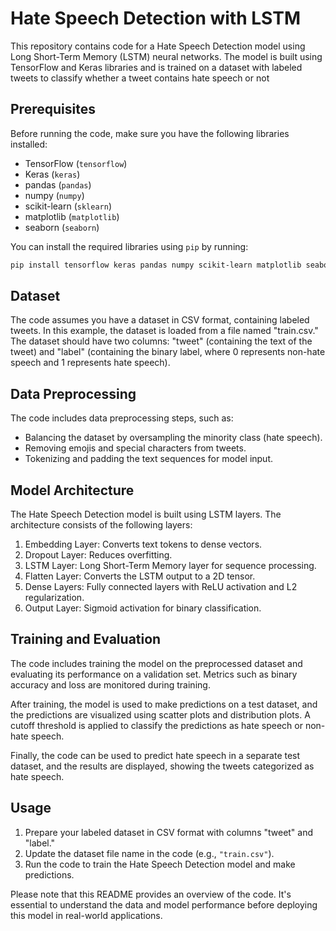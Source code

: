 # Hate Speech Detection with LSTM

This repository contains code for a Hate Speech Detection model using Long Short-Term Memory (LSTM) neural networks. The model is built using TensorFlow and Keras libraries and is trained on a dataset with labeled tweets to classify whether a tweet contains hate speech or not

## Prerequisites

Before running the code, make sure you have the following libraries installed:

- TensorFlow (`tensorflow`)
- Keras (`keras`)
- pandas (`pandas`)
- numpy (`numpy`)
- scikit-learn (`sklearn`)
- matplotlib (`matplotlib`)
- seaborn (`seaborn`)

You can install the required libraries using `pip` by running:

```bash
pip install tensorflow keras pandas numpy scikit-learn matplotlib seaborn
```

## Dataset

The code assumes you have a dataset in CSV format, containing labeled tweets. In this example, the dataset is loaded from a file named "train.csv." The dataset should have two columns: "tweet" (containing the text of the tweet) and "label" (containing the binary label, where 0 represents non-hate speech and 1 represents hate speech).

## Data Preprocessing

The code includes data preprocessing steps, such as:

- Balancing the dataset by oversampling the minority class (hate speech).
- Removing emojis and special characters from tweets.
- Tokenizing and padding the text sequences for model input.

## Model Architecture

The Hate Speech Detection model is built using LSTM layers. The architecture consists of the following layers:

1. Embedding Layer: Converts text tokens to dense vectors.
2. Dropout Layer: Reduces overfitting.
3. LSTM Layer: Long Short-Term Memory layer for sequence processing.
4. Flatten Layer: Converts the LSTM output to a 2D tensor.
5. Dense Layers: Fully connected layers with ReLU activation and L2 regularization.
6. Output Layer: Sigmoid activation for binary classification.

## Training and Evaluation

The code includes training the model on the preprocessed dataset and evaluating its performance on a validation set. Metrics such as binary accuracy and loss are monitored during training.

After training, the model is used to make predictions on a test dataset, and the predictions are visualized using scatter plots and distribution plots. A cutoff threshold is applied to classify the predictions as hate speech or non-hate speech.

Finally, the code can be used to predict hate speech in a separate test dataset, and the results are displayed, showing the tweets categorized as hate speech.

## Usage

1. Prepare your labeled dataset in CSV format with columns "tweet" and "label."
2. Update the dataset file name in the code (e.g., `"train.csv"`).
3. Run the code to train the Hate Speech Detection model and make predictions.

Please note that this README provides an overview of the code. It's essential to understand the data and model performance before deploying this model in real-world applications.
